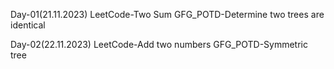 Day-01(21.11.2023)
LeetCode-Two Sum
GFG_POTD-Determine two trees are identical

Day-02(22.11.2023)
LeetCode-Add two numbers
GFG_POTD-Symmetric tree

